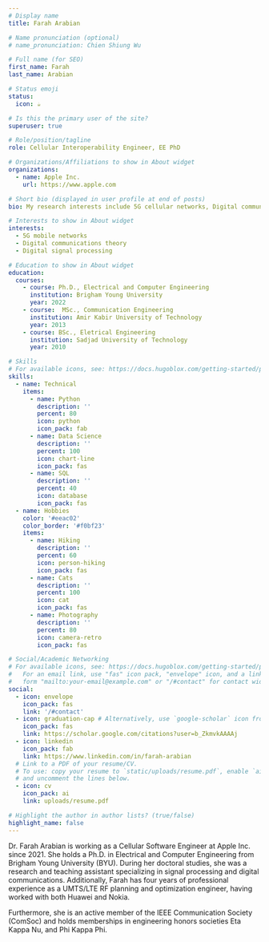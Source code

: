 ```yaml
---
# Display name
title: Farah Arabian

# Name pronunciation (optional)
# name_pronunciation: Chien Shiung Wu

# Full name (for SEO)
first_name: Farah
last_name: Arabian

# Status emoji
status:
  icon: ☕️

# Is this the primary user of the site?
superuser: true

# Role/position/tagline
role: Cellular Interoperability Engineer, EE PhD

# Organizations/Affiliations to show in About widget
organizations:
  - name: Apple Inc.
    url: https://www.apple.com

# Short bio (displayed in user profile at end of posts)
bio: My research interests include 5G cellular networks, Digital communication theory, and signal processing.

# Interests to show in About widget
interests:
  - 5G mobile networks
  - Digital communications theory
  - Digital signal processing

# Education to show in About widget
education:
  courses:
    - course: Ph.D., Electrical and Computer Engineering
      institution: Brigham Young University
      year: 2022
    - course:  MSc., Communication Engineering
      institution: Amir Kabir University of Technology
      year: 2013
    - course: BSc., Eletrical Engineering
      institution: Sadjad University of Technology
      year: 2010

# Skills
# For available icons, see: https://docs.hugoblox.com/getting-started/page-builder/#icons
skills:
  - name: Technical
    items:
      - name: Python
        description: ''
        percent: 80
        icon: python
        icon_pack: fab
      - name: Data Science
        description: ''
        percent: 100
        icon: chart-line
        icon_pack: fas
      - name: SQL
        description: ''
        percent: 40
        icon: database
        icon_pack: fas
  - name: Hobbies
    color: '#eeac02'
    color_border: '#f0bf23'
    items:
      - name: Hiking
        description: ''
        percent: 60
        icon: person-hiking
        icon_pack: fas
      - name: Cats
        description: ''
        percent: 100
        icon: cat
        icon_pack: fas
      - name: Photography
        description: ''
        percent: 80
        icon: camera-retro
        icon_pack: fas

# Social/Academic Networking
# For available icons, see: https://docs.hugoblox.com/getting-started/page-builder/#icons
#   For an email link, use "fas" icon pack, "envelope" icon, and a link in the
#   form "mailto:your-email@example.com" or "/#contact" for contact widget.
social:
  - icon: envelope
    icon_pack: fas
    link: '/#contact'
  - icon: graduation-cap # Alternatively, use `google-scholar` icon from `ai` icon pack
    icon_pack: fas
    link: https://scholar.google.com/citations?user=b_ZkmvkAAAAj
  - icon: linkedin
    icon_pack: fab
    link: https://www.linkedin.com/in/farah-arabian
  # Link to a PDF of your resume/CV.
  # To use: copy your resume to `static/uploads/resume.pdf`, enable `ai` icons in `params.yaml`,
  # and uncomment the lines below.
  - icon: cv
    icon_pack: ai
    link: uploads/resume.pdf

# Highlight the author in author lists? (true/false)
highlight_name: false
---
```


Dr. Farah Arabian is working as a Cellular Software Engineer at Apple Inc. since 2021. She holds a Ph.D. in Electrical and Computer Engineering from Brigham Young University (BYU). During her doctoral studies, she was a research and teaching assistant specializing in signal processing and digital communications. Additionally, Farah has four years of professional experience as a UMTS/LTE RF planning and optimization engineer, having worked with both Huawei and Nokia.

Furthermore, she is an active member of the IEEE Communication Society (ComSoc) and holds memberships in engineering honors societies Eta Kappa Nu, and Phi Kappa Phi.

